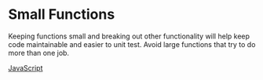# Small Functions

Keeping functions small and breaking out other functionality will help keep
code maintainable and easier to unit test. Avoid large functions that try
to do more than one job.

[JavaScript](../js/small-functions.js)
